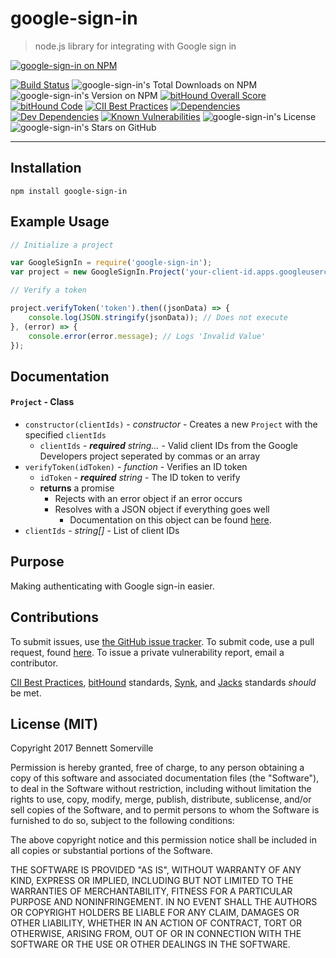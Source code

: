 # google-sign-in

> node.js library for integrating with Google sign in

[![google-sign-in on NPM](https://nodei.co/npm/google-sign-in.png)](https://www.npmjs.com/package/google-sign-in)

[![Build Status](https://travis-ci.org/javacoolme/google-sign-in.svg?branch=master)](https://travis-ci.org/javacoolme/google-sign-in) ![google-sign-in's Total Downloads on NPM](https://img.shields.io/npm/dt/google-sign-in.svg) ![google-sign-in's Version on NPM](https://img.shields.io/npm/v/google-sign-in.svg) [![bitHound Overall Score](https://www.bithound.io/github/javacoolme/google-sign-in/badges/score.svg)](https://www.bithound.io/github/javacoolme/google-sign-in) [![bitHound Code](https://www.bithound.io/github/javacoolme/google-sign-in/badges/code.svg)](https://www.bithound.io/github/javacoolme/google-sign-in) [![CII Best Practices](https://bestpractices.coreinfrastructure.org/projects/733/badge)](https://bestpractices.coreinfrastructure.org/projects/733) [![Dependencies](https://www.bithound.io/github/javacoolme/google-sign-in/badges/dependencies.svg)](https://www.bithound.io/github/javacoolme/google-sign-in/master/dependencies/npm) [![Dev Dependencies](https://www.bithound.io/github/javacoolme/google-sign-in/badges/devDependencies.svg)](https://www.bithound.io/github/javacoolme/google-sign-in/master/dependencies/npm) [![Known Vulnerabilities](https://snyk.io/test/github/javacoolme/google-sign-in/badge.svg)](https://snyk.io/test/github/javacoolme/google-sign-in) ![google-sign-in's License](https://img.shields.io/npm/l/google-sign-in.svg) ![google-sign-in's Stars on GitHub](https://img.shields.io/github/stars/javacoolme/google-sign-in.svg?style=social&label=Star)

---

## Installation

```
npm install google-sign-in
```


## Example Usage

```javascript
// Initialize a project

var GoogleSignIn = require('google-sign-in');
var project = new GoogleSignIn.Project('your-client-id.apps.googleusercontent.com', 'your-other-client-id.apps.googleusercontent.com');

// Verify a token

project.verifyToken('token').then((jsonData) => {
	console.log(JSON.stringify(jsonData)); // Does not execute
}, (error) => {
	console.error(error.message); // Logs 'Invalid Value'
});
```

## Documentation

#### `Project` - Class
- `constructor(clientIds)` - *constructor* - Creates a new `Project` with the specified `clientIds`
  - `clientIds` - ***required*** *string...* - Valid client IDs from the Google Developers project seperated by commas or an array
- `verifyToken(idToken)` - *function* - Verifies an ID token
  - `idToken` - ***required*** *string* - The ID token to verify
  - **returns** a promise
    - Rejects with an error object if an error occurs
    - Resolves with a JSON object if everything goes well
      - Documentation on this object can be found [here](https://developers.google.com/identity/sign-in/web/backend-auth#calling-the-tokeninfo-endpoint "data object documentation").
- `clientIds` - *string[]* - List of client IDs

## Purpose

Making authenticating with Google sign-in easier.

## Contributions

To submit issues, use [the GitHub issue tracker](https://github.com/javacoolme/google-sign-in/issues).
To submit code, use a pull request, found [here](https://github.com/javacoolme/google-sign-in/pulls).
To issue a private vulnerability report, email a contributor.

[CII Best Practices](https://bestpractices.coreinfrastructure.org/), [bitHound](https://www.bithound.io/) standards, [Synk](https://snyk.io/), and [Jacks](https://jacks.codiscope.com/) standards *should* be met.

## License (MIT)

Copyright 2017 Bennett Somerville

Permission is hereby granted, free of charge, to any person obtaining a copy of this software and associated documentation files (the "Software"), to deal in the Software without restriction, including without limitation the rights to use, copy, modify, merge, publish, distribute, sublicense, and/or sell copies of the Software, and to permit persons to whom the Software is furnished to do so, subject to the following conditions:

The above copyright notice and this permission notice shall be included in all copies or substantial portions of the Software.

THE SOFTWARE IS PROVIDED "AS IS", WITHOUT WARRANTY OF ANY KIND, EXPRESS OR IMPLIED, INCLUDING BUT NOT LIMITED TO THE WARRANTIES OF MERCHANTABILITY, FITNESS FOR A PARTICULAR PURPOSE AND NONINFRINGEMENT. IN NO EVENT SHALL THE AUTHORS OR COPYRIGHT HOLDERS BE LIABLE FOR ANY CLAIM, DAMAGES OR OTHER LIABILITY, WHETHER IN AN ACTION OF CONTRACT, TORT OR OTHERWISE, ARISING FROM, OUT OF OR IN CONNECTION WITH THE SOFTWARE OR THE USE OR OTHER DEALINGS IN THE SOFTWARE.